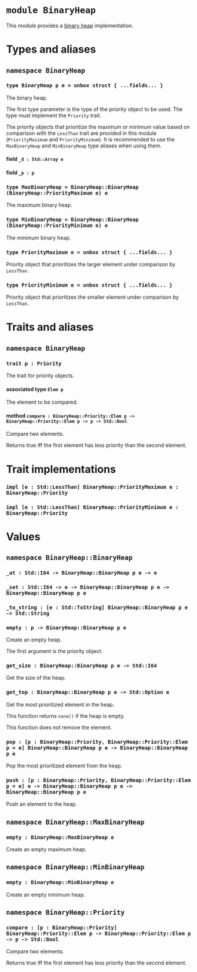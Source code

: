 # `module BinaryHeap`

This module provides a [binary heap](https://en.wikipedia.org/wiki/Binary_heap) implementation.

# Types and aliases

## `namespace BinaryHeap`

### `type BinaryHeap p e = unbox struct { ...fields... }`

The binary heap.

The first type parameter is the type of the priority object to be used.
The type must implement the `Priority` trait.

The priority objects that prioritize the maximum or minimum value based on comparison with the `LessThan` trait are
provided in this module (`PriorityMaximum` and `PriorityMinimum`).
It is recommended to use the `MaxBinaryHeap` and `MinBinaryHeap` type aliases when using them.

#### field `_d : Std::Array e`

#### field `_p : p`

### `type MaxBinaryHeap = BinaryHeap::BinaryHeap (BinaryHeap::PriorityMaximum e) e`

The maximum binary heap.

### `type MinBinaryHeap = BinaryHeap::BinaryHeap (BinaryHeap::PriorityMinimum e) e`

The minimum binary heap.

### `type PriorityMaximum e = unbox struct { ...fields... }`

Priority object that prioritizes the larger element under comparison by `LessThan`.

### `type PriorityMinimum e = unbox struct { ...fields... }`

Priority object that prioritizes the smaller element under comparison by `LessThan`.

# Traits and aliases

## `namespace BinaryHeap`

### `trait p : Priority`

The trait for priority objects.

#### associated type `Elem p`

The element to be compared.

#### method `compare : BinaryHeap::Priority::Elem p -> BinaryHeap::Priority::Elem p -> p -> Std::Bool`

Compare two elements.

Returns true iff the first element has less priority than the second element.

# Trait implementations

### `impl [e : Std::LessThan] BinaryHeap::PriorityMaximum e : BinaryHeap::Priority`

### `impl [e : Std::LessThan] BinaryHeap::PriorityMinimum e : BinaryHeap::Priority`

# Values

## `namespace BinaryHeap::BinaryHeap`

### `_at : Std::I64 -> BinaryHeap::BinaryHeap p e -> e`

### `_set : Std::I64 -> e -> BinaryHeap::BinaryHeap p e -> BinaryHeap::BinaryHeap p e`

### `_to_string : [e : Std::ToString] BinaryHeap::BinaryHeap p e -> Std::String`

### `empty : p -> BinaryHeap::BinaryHeap p e`

Create an empty heap.

The first argument is the priority object.

### `get_size : BinaryHeap::BinaryHeap p e -> Std::I64`

Get the size of the heap.

### `get_top : BinaryHeap::BinaryHeap p e -> Std::Option e`

Get the most prioritized element in the heap.

This function returns `none()` if the heap is empty.

This function does not remove the element.

### `pop : [p : BinaryHeap::Priority, BinaryHeap::Priority::Elem p = e] BinaryHeap::BinaryHeap p e -> BinaryHeap::BinaryHeap p e`

Pop the most prioritized element from the heap.

### `push : [p : BinaryHeap::Priority, BinaryHeap::Priority::Elem p = e] e -> BinaryHeap::BinaryHeap p e -> BinaryHeap::BinaryHeap p e`

Push an element to the heap.

## `namespace BinaryHeap::MaxBinaryHeap`

### `empty : BinaryHeap::MaxBinaryHeap e`

Create an empty maximum heap.

## `namespace BinaryHeap::MinBinaryHeap`

### `empty : BinaryHeap::MinBinaryHeap e`

Create an empty minimum heap.

## `namespace BinaryHeap::Priority`

### `compare : [p : BinaryHeap::Priority] BinaryHeap::Priority::Elem p -> BinaryHeap::Priority::Elem p -> p -> Std::Bool`

Compare two elements.

Returns true iff the first element has less priority than the second element.